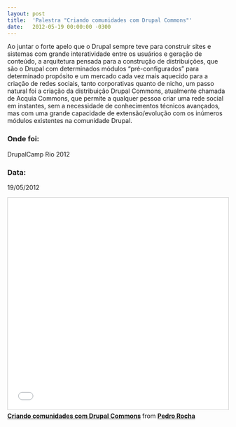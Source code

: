 ```yaml
---
layout: post
title:  'Palestra "Criando comunidades com Drupal Commons"'
date:   2012-05-19 00:00:00 -0300
---
```

Ao juntar o forte apelo que o Drupal sempre teve para construir sites e sistemas
com grande interatividade entre os usuários e geração de conteúdo, a arquitetura 
pensada para a construção de distribuições, que são o Drupal com determinados 
módulos “pré-configurados” para determinado propósito e um mercado cada vez mais
aquecido para a criação de redes sociais, tanto corporativas quanto de nicho, 
um passo natural foi a criação da distribuição Drupal Commons, atualmente
chamada de Acquia Commons, que permite a qualquer pessoa criar uma rede social
em instantes, sem a necessidade de conhecimentos técnicos avançados, mas com uma
grande capacidade de extensão/evolução com os inúmeros módulos existentes na 
comunidade Drupal.

### Onde foi: 
DrupalCamp Rio 2012

### Data: 
19/05/2012

<iframe src="//www.slideshare.net/slideshow/embed_code/key/49PNkvvxP4V2H2" width="595" height="485" frameborder="0" marginwidth="0" marginheight="0" scrolling="no" style="border:1px solid #CCC; border-width:1px; margin-bottom:5px; max-width: 100%;" allowfullscreen> </iframe> <div style="margin-bottom:5px"> <strong> <a href="//www.slideshare.net/pedrogomesrocha/criando-comunidades-com-drupal-commons-9610698" title="Criando comunidades com Drupal Commons" target="_blank">Criando comunidades com Drupal Commons</a> </strong> from <strong><a target="_blank" href="//www.slideshare.net/pedrogomesrocha">Pedro Rocha</a></strong> </div>